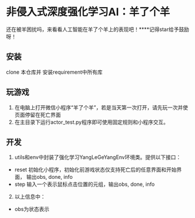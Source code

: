 # 非侵入式深度强化学习AI：羊了个羊
还在被羊困扰吗，来看看人工智能在羊了个羊上的表现吧！****记得star给予鼓励呀！
## 安装
clone 本仓库并 安装requirement中所有库
## 玩游戏
1. 在电脑上打开微信小程序“羊了个羊”，若是当天第一次打开，请先玩一次并使页面停留在死亡界面
2. 在主目录下运行actor_test.py程序即可使用固定规则和小程序交互。

## 开发
1. utils和env中封装了强化学习YangLeGeYangEnv环境类。提供以下接口：
-  reset 初始化小程序，初始化前游戏状态仅支持死亡后的任意界面和开始界面， 输出obs, done, info
-  step 输入一个表示鼠标点击位置的元组，输出obs, done, info
  
2. 以上信息中：
-  obs为状态表示 
 
